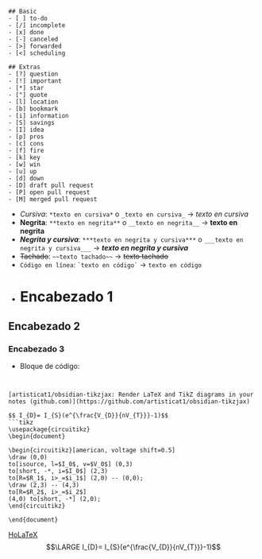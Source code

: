 ```
## Basic
- [ ] to-do
- [/] incomplete
- [x] done
- [-] canceled
- [>] forwarded
- [<] scheduling

## Extras
- [?] question
- [!] important
- [*] star
- ["] quote
- [l] location
- [b] bookmark
- [i] information
- [S] savings
- [I] idea
- [p] pros
- [c] cons
- [f] fire
- [k] key
- [w] win
- [u] up
- [d] down
- [D] draft pull request
- [P] open pull request
- [M] merged pull request
```


- *Cursiva*: `*texto en cursiva*` o `_texto en cursiva_` → *texto en cursiva*
- **Negrita**: `**texto en negrita**` o `__texto en negrita__` → **texto en negrita**
- ***Negrita y cursiva***: `***texto en negrita y cursiva***` o `___texto en negrita y cursiva___` → ***texto en negrita y cursiva***
- ~~Tachado~~: `~~texto tachado~~` → ~~texto tachado~~
- `Código en línea`: `` `texto en código` `` → `texto en código`
- # Encabezado 1
## Encabezado 2
### Encabezado 3

- Bloque de código:
  ```markdown
```

[artisticat1/obsidian-tikzjax: Render LaTeX and TikZ diagrams in your notes (github.com)](https://github.com/artisticat1/obsidian-tikzjax)

$$ I_{D}= I_{S}(e^{\frac{V_{D}}{nV_{T}}}-1)$$
```tikz
\usepackage{circuitikz}
\begin{document}

\begin{circuitikz}[american, voltage shift=0.5]
\draw (0,0)
to[isource, l=$I_0$, v=$V_0$] (0,3)
to[short, -*, i=$I_0$] (2,3)
to[R=$R_1$, i>_=$i_1$] (2,0) -- (0,0);
\draw (2,3) -- (4,3)
to[R=$R_2$, i>_=$i_2$]
(4,0) to[short, -*] (2,0);
\end{circuitikz}

\end{document}
```
[HoLaTeX](https://holatex.app/)
$$\LARGE I_{D}= I_{S}(e^{\frac{V_{D}}{nV_{T}}}-1)$$